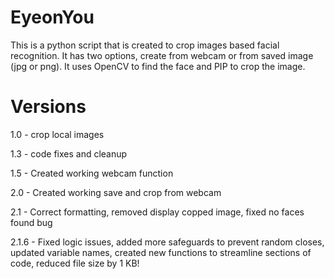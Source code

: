 EyeonYou
==========
This is a python script that is created to crop images based facial recognition. It has two options, create from webcam or 
from saved image (jpg or png). It uses OpenCV to find the face and PIP to crop the image.

Versions
==================
1.0 - crop local images

1.3 - code fixes and cleanup 

1.5 - Created working webcam function

2.0 - Created working save and crop from webcam

2.1 - Correct formatting, removed display copped image, fixed no faces found bug

2.1.6 - Fixed logic issues, added more safeguards to prevent random closes, updated variable names, created new functions to streamline sections of code, reduced file size by 1 KB!